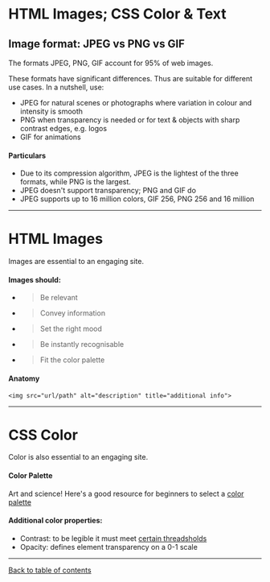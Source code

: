 # HTML Images; CSS Color & Text

## Image format: JPEG vs PNG vs GIF
The formats JPEG, PNG, GIF account for 95% of web images.

These formats have significant differences.  Thus are suitable for different use cases. In a nutshell, use:

- JPEG for natural scenes or photographs where variation in colour and intensity is smooth
- PNG when transparency is needed or for text & objects with sharp contrast edges, e.g. logos
- GIF for animations

#### Particulars
- Due to its compression algorithm, JPEG is the lightest of the three formats, while PNG is the largest.
- JPEG doesn't support transparency; PNG and GIF do
- JPEG supports up to 16 million colors, GIF 256, PNG 256 and 16 million


---

# HTML Images
Images are essential to an engaging site.

#### Images should:
- > Be relevant
- > Convey information
- > Set the right mood
- > Be instantly recognisable
- > Fit the color palette

#### Anatomy
`<img src="url/path" alt="description" title="additional info">`


---

# CSS Color
Color is also essential to an engaging site.

#### Color Palette
Art and science!  Here's a good resource for beginners to select a [color palette](https://www.smashingmagazine.com/2016/04/web-developer-guide-color/)

#### Additional color properties:

- Contrast: to be legible it must meet [certain threadsholds](https://webaim.org/resources/contrastchecker/)
- Opacity: defines element transparency on a 0-1 scale


---

[Back to table of contents](../README.md)
